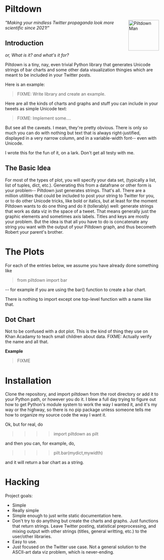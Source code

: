 # Piltdown


<img src="https://upload.wikimedia.org/wikipedia/commons/3/3b/Piltdown_man.jpg"
     width="100px" align="right" alt="Piltdown Man"/>
*"Making your mindless Twitter propaganda look more scientific since 2021!"*


## Introduction

*or, What is it? and what's it for?*

Piltdown is a tiny, nay, even trivial Python library
that generates Unicode strings of bar charts
and some other data visualization thingies
which are meant to be included in your Twitter posts.

Here is an example:

> FIXME: Write library and create an example.

Here are all the kinds of charts and graphs and stuff
you can include in your tweets as simple Unicode text:

> FIXME: Implement some....

But see all the caveats.
I mean, they're pretty obvious.
There is only so much you can do with nothing but text
that is always right-justified,
displayed in a very narrow column, 
and in a variable-width font--
even with Unicode.

I wrote this for the fun of it,
on a lark. Don't get all testy with me.


## The Basic Idea

For most of the types of plot, you will specify your data set,
(typically a list, list of tuples, dict, etc.).
Generating this from a datafrane or other form is your problem--
Piltdown just generates strings. That's all.
There are a million utilities that could be included 
to post your string to Twitter for you,
or to do other Unicode tricks,
like bold or italics,
but at least for the moment
Piltdown wants to do one thing and do it (tollerably) well:
generate strings that work as data viz in the space of a tweet.
That means generally just the graphic elements and sometimes axis labels.
Titles and keys are mostly your problem.
But the idea is that all you have to do is concatenate any string you want 
with the output of your Piltdown graph,
and thus becometh Robert your parent's brother.


# The Plots

For each of the entries below, we assume you have already done something like

> from piltdown import bar

-- for example if you are using the bar() function to create a bar chart.

There is nothing to import except one top-level function
with a name like that.


## Dot Chart

Not to be confused with a dot plot.
This is the kind of thing they use on Khan Acadamy
to teach small children about data.
FIXME: Actually verify the name and all that.

**Example**

> FIXME

# Installation

Clone the repository, and import piltdown from the root directory
or add it to your Python path, or however you do it.
I blew a full day trying to figure out how to get Python's
module system to work the way I wanted it, and it's my way
or the highway, so there is no pip package unless someone
tells me how to organize my source code the way I want it.

Ok, but for real, do

> >>> import piltdown as pilt

and then you can, for example, do,

> >>> pilt.bar(mydict,mywidth)

and it will return a bar chart as a string.


# Hacking

Project goals:

 - Simple
 - Really simple
 - Simple enough to just write static documentation here.
 - Don't try to do anything but create the charts and graphs.
   Just functions that return strings.
   Leave Twitter posting, statistical preprocessing,
   and mixing output with other strings (titles, general writting, etc.)
   to the user/other libraries.
 - Easy to use.
 - Just focused on the Twitter use case.
   Not a general solution to the ASCII-art data viz problem,
   which is never-ending.
